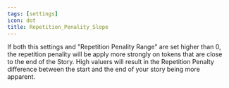 ```yaml
---
tags: [settings]
icon: dot
title: Repetition_Penality_Slope
---
```

If both this settings and "Repetition Penality Range" are set higher than 0, the repetition penality will be apply more strongly on tokens that are close to the end of the Story. High valuers will result in the Repetition Penalty difference between the start and the end of your story being more apparent.